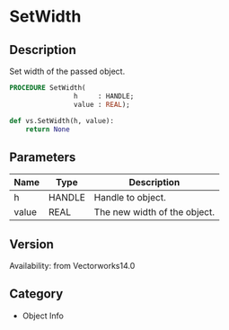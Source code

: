 # SetWidth

## Description
Set width of the passed object.

```pascal
PROCEDURE SetWidth(
				h     : HANDLE;
				value : REAL);
```

```python
def vs.SetWidth(h, value):
    return None
```

## Parameters
|Name|Type|Description|
|---|---|---|
|h|HANDLE|Handle to object.|
|value|REAL|The new width of the object.|

## Version
Availability: from Vectorworks14.0

## Category
* Object Info

